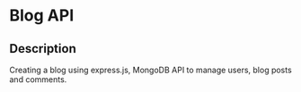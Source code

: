 # Blog API

## Description
Creating a blog using express.js, MongoDB API to manage users, blog posts and comments.